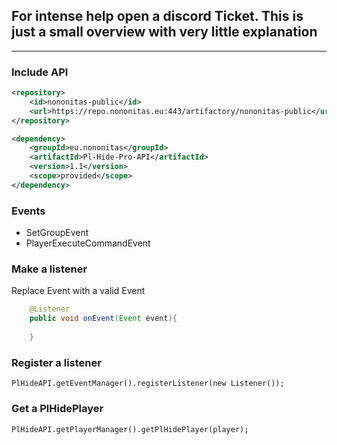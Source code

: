 
## For intense help open a discord Ticket. This is just a small overview with very little explanation

***

### Include API 


```xml
<repository>
    <id>nononitas-public</id>
    <url>https://repo.nononitas.eu:443/artifactory/nononitas-public</url>
</repository>

<dependency>
    <groupId>eu.nononitas</groupId>
    <artifactId>Pl-Hide-Pro-API</artifactId>
    <version>1.1</version>
    <scope>provided</scope>
</dependency>
```

### Events

* SetGroupEvent
* PlayerExecuteCommandEvent

### Make a listener

Replace Event with a valid Event

```java
    @Listener
    public void onEvent(Event event){
        
    }
```

### Register a listener

`PlHideAPI.getEventManager().registerListener(new Listener());`

### Get a PlHidePlayer

`PlHideAPI.getPlayerManager().getPlHidePlayer(player);`


